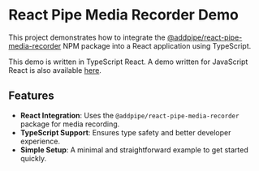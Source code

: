# React Pipe Media Recorder Demo

This project demonstrates how to integrate the [@addpipe/react-pipe-media-recorder](https://www.npmjs.com/package/@addpipe/react-pipe-media-recorder) NPM package into a React application using TypeScript.

This demo is written in TypeScript React. A demo written for JavaScript React is also available [here](https://github.com/addpipe/pipe-react-demo).

## Features

* **React Integration**: Uses the `@addpipe/react-pipe-media-recorder` package for media recording.
* **TypeScript Support**: Ensures type safety and better developer experience.
* **Simple Setup**: A minimal and straightforward example to get started quickly.

